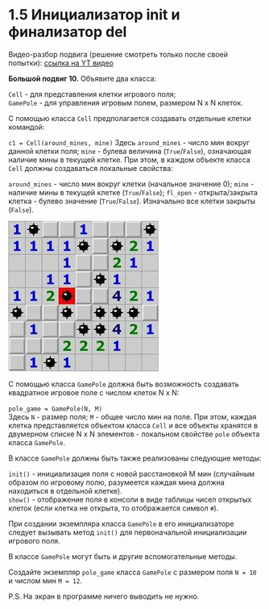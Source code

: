 # 1.5 Инициализатор __init__ и финализатор __del__

Видео-разбор подвига (решение смотреть только
после своей попытки): [ссылка на YT видео](https://youtu.be/gmjwMakXk0c)

**Большой подвиг 10.** Объявите два класса: 

`Cell` - для представления клетки игрового поля;\
`GamePole` - для управления игровым полем, размером N x N клеток.

С помощью класса `Cell` предполагается создавать 
отдельные клетки командой:

`c1 = Cell(around_mines, mine)`
Здесь `around_mines` - число мин вокруг данной клетки поля;
`mine` - булева величина (`True`/`False`), означающая наличие мины
в текущей клетке. При этом, в каждом объекте класса `Cell` должны
создаваться локальные свойства:

`around_mines` - число мин вокруг клетки (начальное значение 0);
`mine` - наличие мины в текущей клетке (`True`/`False`);
`fl_open` - открыта/закрыта клетка - булево значение (`True`/`False`).
Изначально все клетки закрыты (`False`).

![](../../../../../img/saper_pole.jpeg)

С помощью класса `GamePole` должна быть возможность создавать
квадратное игровое поле с числом клеток N x N:

`pole_game = GamePole(N, M)`\
Здесь `N` - размер поля; `M` - общее число мин на поле.
При этом, каждая клетка представляется объектом класса
`Cell` и все объекты хранятся в двумерном списке N x N 
элементов - локальном свойстве `pole` объекта класса `GamePole`. 

В классе `GamePole` должны быть также реализованы следующие методы:

`init()` - инициализация поля с новой расстановкой M мин
(случайным образом по игровому полю, разумеется каждая
мина должна находиться в отдельной клетке).\
`show()` - отображение поля в консоли в виде таблицы
чисел открытых клеток (если клетка не открыта, то
отображается символ `#`).

При создании экземпляра класса `GamePole` в его инициализаторе 
следует вызывать метод `init()` для первоначальной
инициализации игрового поля.

В классе `GamePole` могут быть и другие вспомогательные методы.

Создайте экземпляр `pole_game` класса `GamePole` с размером поля
`N = 10` и числом мин `M = 12`. 

P.S. На экран в программе ничего выводить не нужно.
